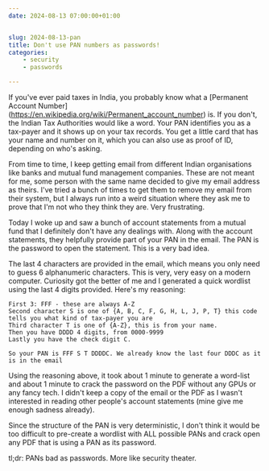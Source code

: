 ```yaml
---
date: 2024-08-13 07:00:00+01:00


slug: 2024-08-13-pan
title: Don't use PAN numbers as passwords!
categories:
    - security
    - passwords

---
```


If you've ever paid taxes in India, you probably know what a [Permanent Account Number] (https://en.wikipedia.org/wiki/Permanent_account_number) is. If you don't, the Indian Tax Authorities would like a word. Your PAN identifies you as a tax-payer and it shows up on your tax records. You get a little card that has your name and number on it, which you can also use as proof of ID, depending on who's asking.

From time to time, I keep getting email from different Indian organisations like banks and mutual fund management companies. These are not meant for me, some person with the same name decided to give my email address as theirs. I've tried a bunch of times to get them to remove my email from their system, but I always run into a weird situation where they ask me to prove that I'm not who they think they are. Very frustrating.

Today I woke up and saw a bunch of account statements from a mutual fund that I definitely don't have any dealings with. Along with the account statements, they helpfully provide part of your PAN in the email. The PAN is the password to open the statement. This is a very bad idea.

The last 4 characters are provided in the email, which means you only need to guess 6 alphanumeric characters. This is very, very easy on a modern computer. Curiosity got the better of me and I generated a quick wordlist using the last 4 digits provided. Here's my reasoning:

```
First 3: FFF - these are always A-Z
Second character S is one of {A, B, C, F, G, H, L, J, P, T} this code tells you what kind of tax-payer you are
Third character T is one of {A-Z}, this is from your name.
Then you have DDDD 4 digits, from 0000-9999
Lastly you have the check digit C.

So your PAN is FFF S T DDDDC. We already know the last four DDDC as it is in the email
```

Using the reasoning above, it took about 1 minute to generate a word-list and about 1 minute to crack the password on the PDF without any GPUs or any fancy tech. I didn't keep a copy of the email or the PDF as I wasn't interested in reading other people's account statements (mine give me enough sadness already).

Since the structure of the PAN is very deterministic, I don't think it would be too difficult to pre-create a wordlist with ALL possible PANs and crack open any PDF that is using a PAN as its password.

tl;dr: PANs bad as passwords. More like security theater.






